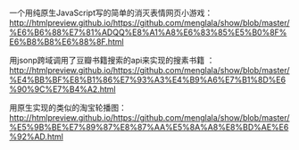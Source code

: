 # 
一个用纯原生JavaScript写的简单的消灭表情网页小游戏：
http://htmlpreview.github.io/https://github.com/menglala/show/blob/master/%E6%B6%88%E7%81%ADQQ%E8%A1%A8%E6%83%85%E5%B0%8F%E6%B8%B8%E6%88%8F.html

用jsonp跨域调用了豆瓣书籍搜索的api来实现的搜素书籍 ：
http://htmlpreview.github.io/https://github.com/menglala/show/blob/master/%E4%BB%BF%E8%B1%86%E7%93%A3%E4%B9%A6%E7%B1%8D%E6%90%9C%E7%B4%A2.html

用原生实现的类似的淘宝轮播图：
http://htmlpreview.github.io/https://github.com/menglala/show/blob/master/%E5%9B%BE%E7%89%87%E8%87%AA%E5%8A%A8%E8%BD%AE%E6%92%AD.html
